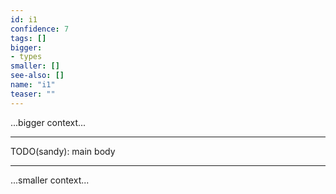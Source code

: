 ```yaml
---
id: i1
confidence: 7
tags: []
bigger:
- types
smaller: []
see-also: []
name: "i1"
teaser: ""
---
```



...bigger context...

---

TODO(sandy): main body

---

...smaller context...
